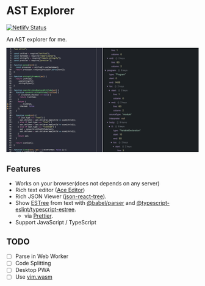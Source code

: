 # AST Explorer

[![Netlify Status](https://api.netlify.com/api/v1/badges/1cfd2d99-31b9-4988-ad6e-75589a920de8/deploy-status)](https://app.netlify.com/sites/ast-explorer/deploys)

An AST explorer for me.

![screenshot](./resources/screenshot.jpg)

## Features

-   Works on your browser(does not depends on any server)
-   Rich text editor ([Ace Editor](https://ace.c9.io))
-   Rich JSON Viewer ([json-react-tree](https://www.npmjs.com/package/react-json-tree)).
-   Show [ESTree](https://github.com/estree/estree) from text with [@babel/parser](https://babeljs.io/docs/en/babel-parser) and [@typescript-eslint/typescript-estree](https://github.com/typescript-eslint/typescript-eslint/tree/master/packages/typescript-estree).
    -   via [Prettier](https://prettier.io).
-   Support JavaScript / TypeScript

## TODO

-   [ ] Parse in Web Worker
-   [ ] Code Splitting
-   [ ] Desktop PWA
-   [ ] Use [vim.wasm](https://github.com/rhysd/vim.wasm)

